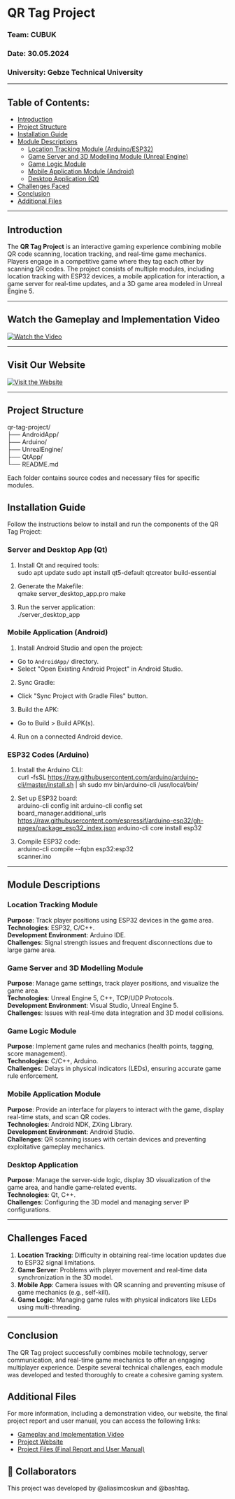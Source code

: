 # QR Tag Project

### Team: CUBUK  
### Date: 30.05.2024  
### University: Gebze Technical University  

---

## Table of Contents:
- [Introduction](#introduction)
- [Project Structure](#project-structure)
- [Installation Guide](#installation-guide)
- [Module Descriptions](#module-descriptions)
  - [Location Tracking Module (Arduino/ESP32)](#location-tracking-module)
  - [Game Server and 3D Modelling Module (Unreal Engine)](#game-server-and-3d-modelling-module)
  - [Game Logic Module](#game-logic-module)
  - [Mobile Application Module (Android)](#mobile-application-module)
  - [Desktop Application (Qt)](#desktop-application)
- [Challenges Faced](#challenges-faced)
- [Conclusion](#conclusion)
- [Additional Files](#additional-files)

---

## Introduction
The **QR Tag Project** is an interactive gaming experience combining mobile QR code scanning, location tracking, and real-time game mechanics. Players engage in a competitive game where they tag each other by scanning QR codes. The project consists of multiple modules, including location tracking with ESP32 devices, a mobile application for interaction, a game server for real-time updates, and a 3D game area modeled in Unreal Engine 5.

---

## **Watch the Gameplay and Implementation Video**
[![Watch the Video](https://img.youtube.com/vi/42vSmNZDn74/0.jpg)](https://youtu.be/42vSmNZDn74?si=aFr2VjpI9jUzaMdx)

---

## **Visit Our Website**
[![Visit the Website](https://via.placeholder.com/800x400.png?text=Visit+Our+Website)](https://ardaardac.wixsite.com/my-site-3)

---

## Project Structure
qr-tag-project/\
├── AndroidApp/\
├── Arduino/\
├── UnrealEngine/\
├── QtApp/\
└── README.md

Each folder contains source codes and necessary files for specific modules.

## Installation Guide
Follow the instructions below to install and run the components of the QR Tag Project:

### Server and Desktop App (Qt)
1. Install Qt and required tools:\
sudo apt update sudo apt install qt5-default qtcreator build-essential

2. Generate the Makefile:\
qmake server_desktop_app.pro make

3. Run the server application:\
./server_desktop_app


### Mobile Application (Android)
1. Install Android Studio and open the project:
- Go to `AndroidApp/` directory.
- Select "Open Existing Android Project" in Android Studio.
2. Sync Gradle:
- Click "Sync Project with Gradle Files" button.
3. Build the APK:
- Go to Build > Build APK(s).
4. Run on a connected Android device.

### ESP32 Codes (Arduino)
1. Install the Arduino CLI:\
curl -fsSL https://raw.githubusercontent.com/arduino/arduino-cli/master/install.sh | sh sudo mv bin/arduino-cli /usr/local/bin/

2. Set up ESP32 board:\
arduino-cli config init arduino-cli config set board_manager.additional_urls https://raw.githubusercontent.com/espressif/arduino-esp32/gh-pages/package_esp32_index.json arduino-cli core install esp32

3. Compile ESP32 code:\
arduino-cli compile --fqbn esp32:esp32\
scanner.ino


---

## Module Descriptions

### Location Tracking Module
**Purpose**: Track player positions using ESP32 devices in the game area.  
**Technologies**: ESP32, C/C++.  
**Development Environment**: Arduino IDE.  
**Challenges**: Signal strength issues and frequent disconnections due to large game area.  

### Game Server and 3D Modelling Module
**Purpose**: Manage game settings, track player positions, and visualize the game area.  
**Technologies**: Unreal Engine 5, C++, TCP/UDP Protocols.  
**Development Environment**: Visual Studio, Unreal Engine 5.  
**Challenges**: Issues with real-time data integration and 3D model collisions.

### Game Logic Module
**Purpose**: Implement game rules and mechanics (health points, tagging, score management).  
**Technologies**: C/C++, Arduino.  
**Challenges**: Delays in physical indicators (LEDs), ensuring accurate game rule enforcement.

### Mobile Application Module
**Purpose**: Provide an interface for players to interact with the game, display real-time stats, and scan QR codes.  
**Technologies**: Android NDK, ZXing Library.  
**Development Environment**: Android Studio.  
**Challenges**: QR scanning issues with certain devices and preventing exploitative gameplay mechanics.

### Desktop Application
**Purpose**: Manage the server-side logic, display 3D visualization of the game area, and handle game-related events.  
**Technologies**: Qt, C++.  
**Challenges**: Configuring the 3D model and managing server IP configurations.

---

## Challenges Faced
1. **Location Tracking**: Difficulty in obtaining real-time location updates due to ESP32 signal limitations.
2. **Game Server**: Problems with player movement and real-time data synchronization in the 3D model.
3. **Mobile App**: Camera issues with QR scanning and preventing misuse of game mechanics (e.g., self-kill).
4. **Game Logic**: Managing game rules with physical indicators like LEDs using multi-threading.

---

## Conclusion
The QR Tag project successfully combines mobile technology, server communication, and real-time game mechanics to offer an engaging multiplayer experience. Despite several technical challenges, each module was developed and tested thoroughly to create a cohesive gaming system.

## Additional Files
For more information, including a demonstration video, our website, the final project report and user manual, you can access the following links:
- [Gameplay and Implementation Video](https://youtu.be/42vSmNZDn74?si=aFr2VjpI9jUzaMdx)  
- [Project Website](https://ardaardac.wixsite.com/my-site-3)  
- [Project Files (Final Report and User Manual)](https://drive.google.com/drive/folders/17KQuRK2ZjIPfvACE4FMA6-GAQMbPVH46?usp=sharing)  

## 🤝 Collaborators
This project was developed by @aliasimcoskun and @bashtag.
